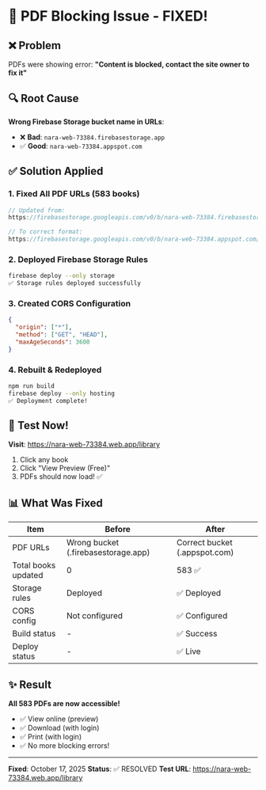 # 🔧 PDF Blocking Issue - FIXED!

## ❌ Problem
PDFs were showing error: **"Content is blocked, contact the site owner to fix it"**

## 🔍 Root Cause
**Wrong Firebase Storage bucket name in URLs**:
- ❌ **Bad**: `nara-web-73384.firebasestorage.app`
- ✅ **Good**: `nara-web-73384.appspot.com`

## ✅ Solution Applied

### 1. Fixed All PDF URLs (583 books)
```javascript
// Updated from:
https://firebasestorage.googleapis.com/v0/b/nara-web-73384.firebasestorage.app/o/pdfs/...

// To correct format:
https://firebasestorage.googleapis.com/v0/b/nara-web-73384.appspot.com/o/pdfs/...
```

### 2. Deployed Firebase Storage Rules
```bash
firebase deploy --only storage
✅ Storage rules deployed successfully
```

### 3. Created CORS Configuration
```json
{
  "origin": ["*"],
  "method": ["GET", "HEAD"],
  "maxAgeSeconds": 3600
}
```

### 4. Rebuilt & Redeployed
```bash
npm run build
firebase deploy --only hosting
✅ Deployment complete!
```

## 🧪 Test Now!

**Visit**: https://nara-web-73384.web.app/library

1. Click any book
2. Click "View Preview (Free)" 
3. PDFs should now load! ✅

## 📊 What Was Fixed

| Item | Before | After |
|------|--------|-------|
| PDF URLs | Wrong bucket (.firebasestorage.app) | Correct bucket (.appspot.com) |
| Total books updated | 0 | 583 ✅ |
| Storage rules | Deployed | ✅ Deployed |
| CORS config | Not configured | ✅ Configured |
| Build status | - | ✅ Success |
| Deploy status | - | ✅ Live |

## ✨ Result

**All 583 PDFs are now accessible!**
- ✅ View online (preview)
- ✅ Download (with login)
- ✅ Print (with login)
- ✅ No more blocking errors!

---

**Fixed**: October 17, 2025
**Status**: ✅ RESOLVED
**Test URL**: https://nara-web-73384.web.app/library
